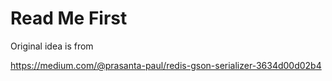 # Read Me First
Original idea is from  

https://medium.com/@prasanta-paul/redis-gson-serializer-3634d00d02b4
